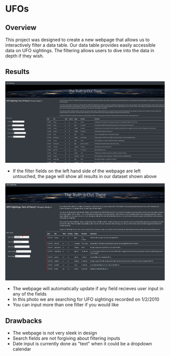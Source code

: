 # UFOs
## Overview
This project was designed to create a new webpage that allows us to interactively filter a data table.
Our data table provides easily accessible data on UFO sightings. The filtering allows users to dive into the data in depth if they wish.
## Results
![](static/images/unfiltered.png)
* If the filter fields on the left hand side of the webpage are left untouched, the page will show all results in our dataset shown above

![](static/images/filtered.png)
* The webpage will automatically update if any field recieves user input in any of the fields
* In this photo we are searching for UFO sightings recorded on 1/2/2010
* You can input more than one filter if you would like

## Drawbacks
* The webpage is not very sleek in design
* Search fields are not forgiving about filtering inputs
* Date input is currently done as "text" when it could be a dropdown calendar
